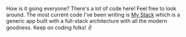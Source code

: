 How is it going everyone? There's a lot of code here! Feel free to look around. The most current code I've been writing is [My Stack](https://github.com/verekia/my-stack) which is a generic app built with a full-stack architecture with all the modern goodness. Keep on coding folks! ✌️
